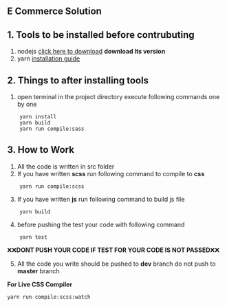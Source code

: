 ## E Commerce Solution

## 1. Tools to be installed before contrubuting
1. nodejs [click here to download](https://nodejs.org/en/) **download lts version**
2. yarn [installation guide](https://www.youtube.com/watch?v=YMy_yrbsU8w)

## 2. Things to after installing tools
1. open terminal in the project directory execute following commands one by one
```commandline
    yarn install
    yarn build
    yarn run compile:sass
```

## 3. How to Work
1. All the code is written in src folder
2. If you have written **scss** run following command to compile to **css**
```commandline
    yarn run compile:scss
```
3. If you have written **js** run following command to build js file
```commandline
    yarn build
```
4. before pushing the test your code with following command
```commandline
    yarn test
```
❌❌**DONT PUSH YOUR CODE IF TEST FOR YOUR CODE IS NOT PASSED**❌❌

5. All the code you write should be pushed to **dev** branch do not push to **master** branch

**For Live CSS Compiler**
```commandline
yarn run compile:scss:watch
```

